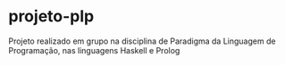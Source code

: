 # projeto-plp
Projeto realizado em grupo na disciplina de Paradigma da Linguagem de Programação, nas linguagens Haskell e Prolog
